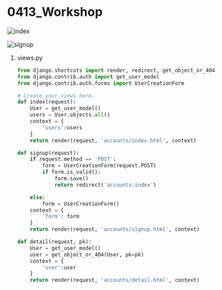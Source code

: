 # 0413_Workshop

![index](C:\Users\user\house\web_aclass\online-lecture\0413\workshop\index.PNG)

![signup](C:\Users\user\house\web_aclass\online-lecture\0413\workshop\signup.PNG)

1. views.py

   ```python
   from django.shortcuts import render, redirect, get_object_or_404
   from django.contrib.auth import get_user_model
   from django.contrib.auth.forms import UserCreationForm
   
   # Create your views here.
   def index(request):
       User = get_user_model()
       users = User.objects.all()
       context = {
           'users':users
       }
       return render(request, 'accounts/index.html', context)
   
   def signup(request):
       if request.method == 'POST':
           form = UserCreationForm(request.POST)
           if form.is_valid():
               form.save()
               return redirect('accounts:index')
   
       else:
           form = UserCreationForm()
       context = {
           'form': form
       }
       return render(request, 'accounts/signup.html', context)
   
   def detail(request, pk):
       User = get_user_model()
       user = get_object_or_404(User, pk=pk)
       context = {
           'user':user
       }
       return render(request, 'accounts/detail.html', context)
   ```
